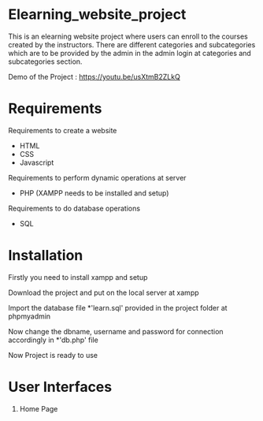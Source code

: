 # Elearning_website_project
This is an elearning website project where users can enroll to the courses created by the instructors. There are different categories and subcategories which are to be provided by the admin in the admin login at categories and subcategories section.

Demo of the Project : https://youtu.be/usXtmB2ZLkQ

# Requirements
Requirements to create a website

- HTML
- CSS
- Javascript

Requirements to perform dynamic operations at server

- PHP (XAMPP needs to be installed and setup)

Requirements to do database operations
- SQL

# Installation

Firstly you need to install xampp and setup

Download the project and put on the local server at xampp

Import the database file *'learn.sql' provided in the project folder at phpmyadmin

Now change the dbname, username and password for connection accordingly in *'db.php' file

Now Project is ready to use

# User Interfaces

1) Home Page 
